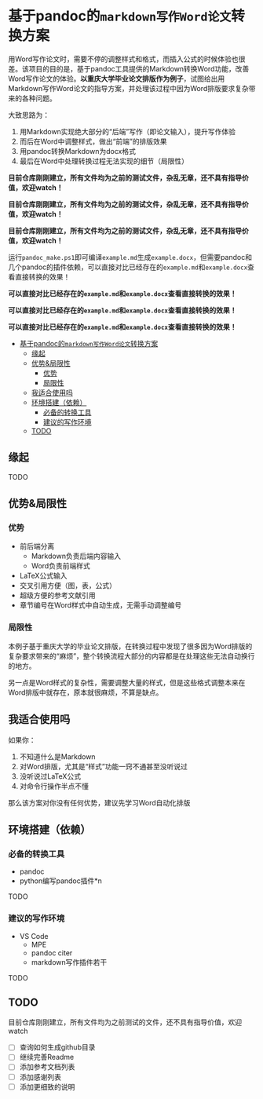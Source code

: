 # 基于pandoc的`markdown写作Word论文`转换方案

用Word写作论文时，需要不停的调整样式和格式，而插入公式的时候体验也很差。该项目的目的是，基于pandoc工具提供的Markdown转换Word功能，改善Word写作论文的体验。**以重庆大学毕业论文排版作为例子**，试图给出用Markdown写作Word论文的指导方案，并处理该过程中因为Word排版要求复杂带来的各种问题。


大致思路为：

1. 用Markdown实现绝大部分的“后端”写作（即论文输入），提升写作体验
2. 而后在Word中调整样式，做出“前端”的排版效果
3. 用pandoc转换Markdown为docx格式
4. 最后在Word中处理转换过程无法实现的细节（局限性）

**目前仓库刚刚建立，所有文件均为之前的测试文件，杂乱无章，还不具有指导价值，欢迎watch！**

**目前仓库刚刚建立，所有文件均为之前的测试文件，杂乱无章，还不具有指导价值，欢迎watch！**

**目前仓库刚刚建立，所有文件均为之前的测试文件，杂乱无章，还不具有指导价值，欢迎watch！**

运行`pandoc_make.ps1`即可编译`example.md`生成`example.docx`，但需要pandoc和几个pandoc的插件依赖，可以直接对比已经存在的`example.md`和`example.docx`查看直接转换的效果！

**可以直接对比已经存在的`example.md`和`example.docx`查看直接转换的效果！**

**可以直接对比已经存在的`example.md`和`example.docx`查看直接转换的效果！**

**可以直接对比已经存在的`example.md`和`example.docx`查看直接转换的效果！**

<!-- @import "[TOC]" {cmd="toc" depthFrom=1 depthTo=6 orderedList=false} -->

<!-- code_chunk_output -->

- [基于pandoc的`markdown写作Word论文`转换方案](#基于pandoc的markdown写作word论文转换方案)
  - [缘起](#缘起)
  - [优势&局限性](#优势局限性)
    - [优势](#优势)
    - [局限性](#局限性)
  - [我适合使用吗](#我适合使用吗)
  - [环境搭建（依赖）](#环境搭建依赖)
    - [必备的转换工具](#必备的转换工具)
    - [建议的写作环境](#建议的写作环境)
  - [TODO](#todo)

<!-- /code_chunk_output -->

## 缘起

TODO

## 优势&局限性

### 优势

* 前后端分离
  * Markdown负责后端内容输入
  * Word负责前端样式
* LaTeX公式输入
* 交叉引用方便（图，表，公式）
* 超级方便的参考文献引用
* 章节编号在Word样式中自动生成，无需手动调整编号

### 局限性

本例子基于重庆大学的毕业论文排版，在转换过程中发现了很多因为Word排版的复杂要求带来的“麻烦”，整个转换流程大部分的内容都是在处理这些无法自动换行的地方。

另一点是Word样式的复杂性，需要调整大量的样式，但是这些格式调整本来在Word排版中就存在，原本就很麻烦，不算是缺点。

## 我适合使用吗

如果你：

1. 不知道什么是Markdown
2. 对Word排版，尤其是“样式”功能一窍不通甚至没听说过
3. 没听说过LaTeX公式
4. 对命令行操作半点不懂

那么该方案对你没有任何优势，建议先学习Word自动化排版

## 环境搭建（依赖）

### 必备的转换工具

* pandoc
* python编写pandoc插件*n

TODO

### 建议的写作环境

* VS Code
  * MPE
  * pandoc citer
  * markdown写作插件若干

TODO

## TODO

目前仓库刚刚建立，所有文件均为之前测试的文件，还不具有指导价值，欢迎watch

- [ ] 查询如何生成github目录
- [ ] 继续完善Readme
- [ ] 添加参考文档列表
- [ ] 添加感谢列表
- [ ] 添加更细致的说明
